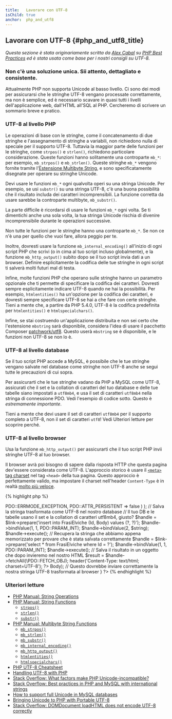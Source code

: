 ```yaml
---
title:   Lavorare con UTF-8
isChild: true
anchor:  php_and_utf8
---
```


## Lavorare con UTF-8 {#php_and_utf8_title}

_Questa sezione è stata originariamente scritta da
[Alex Cabal](https://alexcabal.com)
su [PHP Best Practices](https://phpbestpractices.org/#utf-8) ed è stata usata
come base per i nostri consigli su UTF-8._

### Non c'è una soluzione unica. Sii attento, dettagliato e consistente.

Attualmente PHP non supporta Unicode al basso livello. Ci sono dei modi per
assicurarsi che le stringhe UTF-8 vengano processate correttamente, ma non è
semplice, ed è necessario scavare in quasi tutti i livelli dell'applicazione
web, dall'HTML all'SQL al PHP. Cercheremo di scrivere un sommario breve e
pratico.

### UTF-8 al livello PHP

Le operazioni di base con le stringhe, come il concatenamento di due stringhe e
l'assegnamento di stringhe a variabili, non richiedono nulla di speciale per il
supporto UTF-8. Tuttavia la maggior parte delle funzioni per le stringhe, come
`strpos()` e `strlen()`, richiedono particolare considerazione. Queste funzioni
hanno solitamente una controparte `mb_*`: per esempio, `mb_strpos()` e
`mb_strlen()`. Queste stringhe `mb_*` vengono fornite tramite l'[Estensione
Multibyte String], e sono specificatamente disegnate per operare su stringhe
Unicode.

Devi usare le funzioni `mb_*` ogni qualvolta operi su una stringa Unicode. Per
esempio, se usi `substr()` su una stringa UTF-8, c'è una buona possibilità che
il risultato includa dei caratteri incomprensibili. La funzione corretta da
usare sarebbe la controparte multibyte, `mb_substr()`.

La parte difficile è ricordarsi di usare le funzioni `mb_*` ogni volta. Se ti
dimentichi anche una sola volta, la tua stringa Unicode rischia di divenire
incomprensibile durante le operazioni successive.

Non tutte le funzioni per le stringhe hanno una controparte `mb_*`. Se non ce
n'è una per quello che vuoi fare, allora peggio per te.

Inoltre, dovresti usare la funzione `mb_internal_encoding()` all'inizio di ogni
script PHP che scrivi (o in cima al tuo script incluso globalmente), e la
funzione `mb_http_output()` subito dopo se il tuo script invia dati a un
browser. Definire esplicitamente la codifica delle tue stringhe in ogni script
ti salverà molti futuri mal di testa.

Infine, molte funzioni PHP che operano sulle stringhe hanno un parametro
opzionale che ti permette di specificare la codifica dei caratteri. Dovresti
sempre esplicitamente indicare UTF-8 quando ne hai la possibilità. Per esempio,
`htmlentities()` ha un'opzione per la codifica dei caratteri, e dovresti sempre
specificare UTF-8 se hai a che fare con certe stringhe. Tieni a mente che, a
partire da PHP 5.4.0, UTF-8 è la codifica predefinita per `htmlentities()` e
`htmlspecialchars()`.

Infine, se stai costruendo un'applicazione distribuita e non sei certo che
l'estensione `mbstring` sarà disponibile, considera l'idea di usare il pacchetto
Composer [patchwork/utf8]. Questo userà `mbstring` se è disponibile, e le
funzioni non UTF-8 se non lo è.

[Estensione Multibyte String]: http://php.net/book.mbstring
[patchwork/utf8]: https://packagist.org/packages/patchwork/utf8

### UTF-8 al livello database

Se il tuo script PHP accede a MySQL, è possibile che le tue stringhe vengano
salvate nel database come stringhe non UTF-8 anche se segui tutte le precauzioni
di cui sopra.

Per assicurarti che le tue stringhe vadano da PHP a MySQL come UTF-8, assicurati
che il set e la collation di caratteri del tuo database e delle tue tabelle
siano impostati a `utf8mb4`, e usa il set di caratteri `utf8mb4` nella stringa
di connessione PDO. Vedi l'esempio di codice sotto. Questo è _estremamente
importante_.

Tieni a mente che devi usare il set di caratteri `utf8mb4` per il supporto
completo a UTF-8, non il set di caratteri `utf8`! Vedi Ulteriori letture per
scoprire perché.

### UTF-8 al livello browser

Usa la funzione `mb_http_output()` per assicurarti che il tuo script PHP invii
stringhe UTF-8 al tuo browser.

Il browser avrà poi bisogno di sapere dalla risposta HTTP che questa pagina
dev'essere considerata come UTF-8. L'approccio storico è usare il [`<meta>` tag
charset](http://htmlpurifier.org/docs/enduser-utf8.html) nel tag `<head>` della
tua pagina. Questo approccio è perfettamente valido, ma impostare il charset
nell'header `Content-Type` è in realtà
[molto più veloce](https://developers.google.com/speed/docs/best-practices/rendering#SpecifyCharsetEarly).

{% highlight php %}
<?php
// Comunica a PHP che useremo stringhe UTF-8 fino alla fine dello script
mb_internal_encoding('UTF-8');

// Comunica a PHP che invieremo stringhe UTF-8 al browser
mb_http_output('UTF-8');

// La nostra stringa UTF-8 di test
$string = 'Êl síla erin lû e-govaned vîn.';

// Trasforma la stringa in qualche modo con una funzione multibyte
// Nota come, a scopo dimostrativo, tagliamo la stringa a un carattere non ASCII
$string = mb_substr($string, 0, 15);
<<<<<<< HEAD

// Connettiti al database per salvare la stringa trasformata
// Vedi l'esempio PDO in questo documento per maggiori informazioni
// Nota il comando `set names utf8mb4`!
$link = new \PDO(
    'mysql:host=tuo-hostname;dbname=tuo-db;charset=utf8mb4',
    'tuo-username',
    'tua-password',
    array(
        PDO::ATTR_ERRMODE => PDO::ERRMODE_EXCEPTION,
        PDO::ATTR_PERSISTENT => false
    )
);

// Salva la stringa trasformata come UTF-8 nel nostro database
// Il tuo DB e le tabelle usano il set e la collation di caratteri utf8mb4, giusto?
$handle = $link->prepare('insert into FrasiElviche (Id, Body) values (?, ?)');
$handle->bindValue(1, 1, PDO::PARAM_INT);
$handle->bindValue(2, $string);
$handle->execute();

// Recupera la stringa che abbiamo appena memorizzato per provare che è stata salvata correttamente
$handle = $link->prepare('select * from FrasiElviche where Id = ?');
$handle->bindValue(1, 1, PDO::PARAM_INT);
$handle->execute();

// Salva il risultato in un oggetto che dopo invieremo nel nostro HTML
$result = $handle->fetchAll(\PDO::FETCH_OBJ);

header('Content-Type: text/html; charset=UTF-8');
?><!doctype html>
<html>
    <head>
      <meta charset="UTF-8">
      <title>Pagina di test UTF-8</title>
    </head>
    <body>
        <?php
        foreach($result as $row){
            print($row->Body);  // Questo dovrebbe inviare correttamente la nostra stringa UTF-8 trasformata al browser
        }
        ?>
    </body>
</html>
{% endhighlight %}

### Ulteriori letture

* [PHP Manual: String Operations](http://php.net/language.operators.string)
* [PHP Manual: String Functions](http://php.net/ref.strings)
  * [`strpos()`](http://php.net/function.strpos)
  * [`strlen()`](http://php.net/function.strlen)
  * [`substr()`](http://php.net/function.substr)
* [PHP Manual: Multibyte String Functions](http://php.net/ref.mbstring)
  * [`mb_strpos()`](http://php.net/function.mb-strpos)
  * [`mb_strlen()`](http://php.net/function.mb-strlen)
  * [`mb_substr()`](http://php.net/function.mb-substr)
  * [`mb_internal_encoding()`](http://php.net/function.mb-internal-encoding)
  * [`mb_http_output()`](http://php.net/function.mb-http-output)
  * [`htmlentities()`](http://php.net/function.htmlentities)
  * [`htmlspecialchars()`](http://php.net/function.htmlspecialchars)
* [PHP UTF-8 Cheatsheet](http://blog.loftdigital.com/blog/php-utf-8-cheatsheet)
* [Handling UTF-8 with PHP](http://www.phpwact.org/php/i18n/utf-8)
* [Stack Overflow: What factors make PHP Unicode-incompatible?](http://stackoverflow.com/questions/571694/what-factors-make-php-unicode-incompatible)
* [Stack Overflow: Best practices in PHP and MySQL with international strings](http://stackoverflow.com/questions/140728/best-practices-in-php-and-mysql-with-international-strings)
* [How to support full Unicode in MySQL databases](http://mathiasbynens.be/notes/mysql-utf8mb4)
* [Bringing Unicode to PHP with Portable UTF-8](http://www.sitepoint.com/bringing-unicode-to-php-with-portable-utf8/)
* [Stack Overflow: DOMDocument loadHTML does not encode UTF-8 correctly](http://stackoverflow.com/questions/8218230/php-domdocument-loadhtml-not-encoding-utf-8-correctly)
